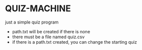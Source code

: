 # QUIZ-MACHINE

just a simple quiz program

- path.txt will be created if there is none
- there must be a file named quiz.csv
- if there is a path.txt created, you can change the starting quiz
